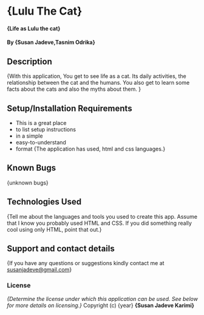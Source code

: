 # {Lulu The Cat}
#### {Life as Lulu the cat}
#### By **{Susan Jadeve,Tasnim Odrika}**
## Description
{With this application, You get to see life as a cat. Its daily activities, the relationship between the cat and the humans. You also get to learn some facts about the cats and also the myths about them. }
## Setup/Installation Requirements
* This is a great place
* to list setup instructions
* in a simple
* easy-to-understand
* format
{The application has used, html and css languages.}
## Known Bugs
{unknown bugs}
## Technologies Used
{Tell me about the languages and tools you used to create this app. Assume that I know you probably used HTML and CSS. If you did something really cool using only HTML, point that out.}
## Support and contact details
{If you have any questions or suggestions kindly contact me at susanjadeve@gmail.com}
### License
*{Determine the license under which this application can be used.  See below for more details on licensing.}*
Copyright (c) {year} **{Susan Jadeve Karimi}**
  